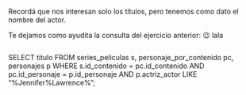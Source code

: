 Recordá que nos interesan solo los títulos, pero tenemos como dato el nombre del actor.

Te dejamos como ayudita la consulta del ejercicio anterior: :wink: 
lala
> ``` sql
SELECT titulo 
FROM series_peliculas s, personaje_por_contenido pc, personajes p
WHERE s.id_contenido = pc.id_contenido 
AND pc.id_personaje = p.id_personaje 
AND p.actriz_actor LIKE “%Jennifer%Lawrence%”;
```

